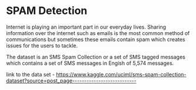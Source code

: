 # SPAM Detection
Internet is playing an important part in our everyday lives. Sharing information over the internet such as emails is the most common method of communications but sometimes these emails contain spam which creates issues for the users to tackle.

The dataset is an SMS Spam Collection or a set of SMS tagged messages which contains a set of SMS messages in Engish of 5,574 messages.

link to the data set - https://www.kaggle.com/uciml/sms-spam-collection-dataset?source=post_page---------------------------
